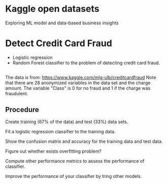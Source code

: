 # Kaggle open datasets
Exploring ML model and data-based business insights
# Detect Credit Card Fraud
* Logistic regression  
* Random Forest
classifier to the problem of detecting credit card fraud.
##
The data is from: https://www.kaggle.com/mlg-ulb/creditcardfraud
Note that there are 28 anonymized variables in the data set and the charge amount. The variable "Class" is 0 for no fraud and 1 if the charge was fraudulent.
## Procedure
Create training (67% of the data) and test (33%) data sets.

Fit a logistic regression classifier to the training data. 

Show the confusion matrix and accuracy for the training data and test data. 

Figure out whether exists overfitting problem?

Compute other performance metrics to assess the performance of classifier.

Improve the performance of your classifier by tring other models.
